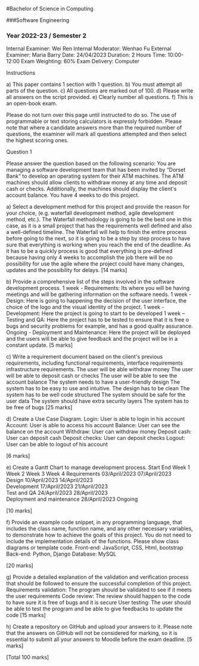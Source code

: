 #Bachelor of Science in Computing

###Software Engineering

### Year 2022-23 / Semester 2


Internal Examiner:	Wei Ren
Internal Moderator:	Wenhao Fu
External Examiner:	Maria Barry 
Date:	24/04/2023
Duration:	2 Hours
Time:	10:00-12:00
Exam Weighting:	60%
Exam Delivery:	Computer


Instructions

a)	This paper contains 1 section with 1 question.
b)	You must attempt all parts of the question.
c)	All questions are marked out of 100.
d)	Please write all answers on the script provided.
e)	Clearly number all questions.
f)	This is an open-book exam.


Please do not turn over this page until instructed to do so. The use of programmable or text storing calculators is expressly forbidden. Please note that where a candidate answers more than the required number of questions, the examiner will mark all questions attempted and then select the highest scoring ones. 



Question 1

Please answer the question based on the following scenario: You are managing a software development team that has been invited by “Dorset Bank” to develop an operating system for their ATM machines. The ATM machines should allow clients to withdraw money at any time and deposit cash or checks. Additionally, the machines should display the client's account balance. You have 4 weeks to do this project.


a)	Select a development method for this project and provide the reason for your choice, (e.g. waterfall development method, agile development method, etc.).
The Waterfall methodology is going to be the best one in this case, as it is a small project that has the requirements well defined and also a well-defined timeline. The Waterfall will help to finish the entire process before going to the next, so it is going to be a step by step process to have sure that everything is working when you reach the end of the deadline. As it has to be a quickly process is good that everything is pre-defined because having only 4 weeks to accomplish the job there will be no possibility for use the agile where the project could have many changes, updates and the possibility for delays. 
[14 marks]

b)	Provide a comprehensive list of the steps involved in the software development process.
1 week - Requirements: Its where you will be having meetings and will be gathering information on the software needs.
1 week - Design: Here is going to happening the decision of the user interface, the choice of the logo and the visual identity of the project.
1 week - Development: Here the project is going to start to be developed
1 week – Testing and QA: Here the project has to be tested to ensure that it is free o bugs and security problems for example, and has a good quality assurance. 
Ongoing - Deployment and Maintenance: Here the project will be deployed and the users will be able to give feedback and the project will be in a constant update.
[5 marks]

c)	Write a requirement document based on the client's previous requirements, including functional requirements, interface requirements infrastructure requirements.
The user will be able withdraw money
The user will be able to deposit cash or checks
The user will be able to see the account balance
The system needs to have a user-friendly design
The system has to be easy to use and intuitive.
The design has to be clean 
The system has to be well code structured
The system should be safe for the user data
The system should have extra security layers 
The system has to be free of bugs
[25 marks]

d)	Create a Use Case Diagram.
Login: User is able to login in his account
Account: User is able to access his account
Balance: User can see the balance on the account
Withdraw: User can withdraw money
Deposit cash: User can deposit cash
Deposit checks: User can deposit checks
Logout: User can be able to logout of his account 

[6 marks]

e)	Create a Gantt Chart to manage development process.
	Start	End	Week 1	Week 2	Week 3	Week 4
Requirements	03/April/2023	07/April/2023				
Design	10/April/2023	14/April/2023				
Development	17/April/2023	21/April/2023				
Test and QA	24/April/2023	28/April/2023				
Deployment and maintenance	28/April/2023	Ongoing				

[10 marks]

f)	Provide an example code snippet, in any programming language, that includes the class name, function name, and any other necessary variables, to demonstrate how to achieve the goals of this project. You do not need to include the implementation details of the functions. Please show class diagrams or template code.
Front-end: JavaScript, CSS, Html, bootstrap
Back-end: Python, Django
Database: MySQL
 
[20 marks]

g)	Provide a detailed explanation of the validation and verification process that should be followed to ensure the successful completion of this project.
Requirements validation: The program should be validated to see if it meets the user requirements
Code review: The review should happen to the code to have sure it is free of bugs and it is secure
User testing: The user should be able to test the program and be able to give feedbacks to update the code
[15 marks]

h)	Create a repository on GitHub and upload your answers to it. Please note that the answers on GitHub will not be considered for marking, so it is essential to submit all your answers to Moodle before the exam deadline.
[5 marks]



[Total 100 marks]
